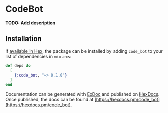 # CodeBot

**TODO: Add description**

## Installation

If [available in Hex](https://hex.pm/docs/publish), the package can be installed
by adding `code_bot` to your list of dependencies in `mix.exs`:

```elixir
def deps do
  [
    {:code_bot, "~> 0.1.0"}
  ]
end
```

Documentation can be generated with [ExDoc](https://github.com/elixir-lang/ex_doc)
and published on [HexDocs](https://hexdocs.pm). Once published, the docs can
be found at [https://hexdocs.pm/code_bot](https://hexdocs.pm/code_bot).

